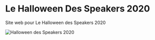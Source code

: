 # Le Halloween Des Speakers 2020

Site web pour Le Halloween des Speakers 2020

![Halloween des Speakers 2020](/images/social-share.jpg)